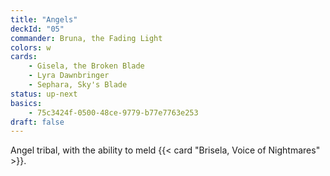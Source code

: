 ```yaml
---
title: "Angels"
deckId: "05"
commander: Bruna, the Fading Light
colors: w
cards:
    - Gisela, the Broken Blade
    - Lyra Dawnbringer
    - Sephara, Sky's Blade
status: up-next
basics:
    - 75c3424f-0500-48ce-9779-b77e7763e253
draft: false
---
```


Angel tribal, with the ability to meld {{< card "Brisela, Voice of Nightmares" >}}.
